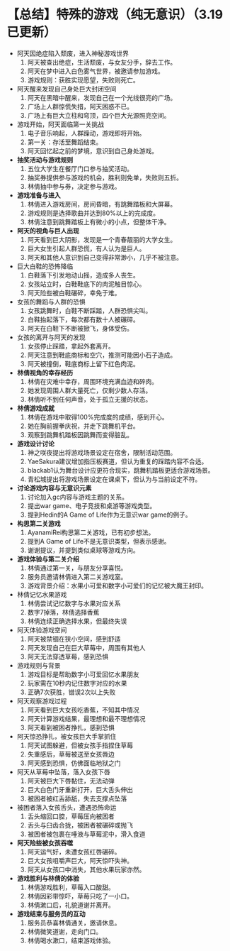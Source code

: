 # 【总结】特殊的游戏（纯无意识）（3.19已更新）

-   阿天因绝症陷入颓废，进入神秘游戏世界
    1.  阿天被查出绝症，生活颓废，与女友分手，辞去工作。
    2.  阿天在梦中进入白色雾气世界，被邀请参加游戏。
    3.  游戏规则：获胜实现愿望，失败则死亡。
-   阿天醒来发现自己身处巨大封闭空间
    1.  阿天在黑暗中醒来，发现自己在一个光线很亮的广场。
    2.  广场上人群惊慌失措，阿天困惑不已。
    3.  广场上有巨大立柱和穹顶，四个巨大光源照亮空间。
-   游戏开始，阿天面临第一关挑战
    1.  电子音乐响起，人群躁动，游戏即将开始。
    2.  第一关：存活至舞蹈结束。
    3.  阿天回忆起之前的梦境，意识到自己身处游戏。
-   **抽奖活动与游戏规则**
    1.  五位大学生在餐厅门口参与抽奖活动。
    2.  抽奖券提供参与游戏的机会，胜利则免单，失败则五折。
    3.  林倩抽中参与券，决定参与游戏。
-   **游戏准备与进入**
    1.  林倩进入游戏房间，房间昏暗，有跳舞踏板和大屏幕。
    2.  游戏规则是选择歌曲并达到80%以上的完成度。
    3.  林倩注意到跳舞踏板上有微小的小点，但整体干净。
-   **阿天的视角与巨人出现**
    1.  阿天看到巨大阴影，发现是一个青春靓丽的大学女生。
    2.  巨大女生引起人群恐慌，有人认为是巨人。
    3.  阿天和其他人意识到自己变得非常渺小，几乎不被注意。
-   巨大白鞋的恐怖降临
    1.  白鞋落下引发地动山摇，造成多人丧生。
    2.  女孩站立时，白鞋鞋底下的肉泥触目惊心。
    3.  阿天险些被白鞋碾碎，幸免于难。
-   女孩的舞蹈与人群的恐惧
    1.  女孩跳舞时，白鞋不断踩踏，人群恐惧尖叫。
    2.  白鞋抬起落下，每次都有数十人被碾碎。
    3.  阿天在白鞋下不断被掀飞，身体受伤。
-   女孩的离开与阿天的发现
    1.  女孩停止踩踏，拿起外套离开。
    2.  阿天注意到鞋底商标和空穴，推测可能因小石子造成。
    3.  阿天被撞倒，鞋底商标上留下红色肉泥。
-   **林倩视角的幸存经历**
    1.  林倩在灾难中幸存，周围环境充满血迹和碎肉。
    2.  她发现周围人群大量死亡，仅剩少数人存活。
    3.  林倩听不到任何声音，处于孤立无援的状态。
-   **林倩游戏成就**
    1.  林倩在游戏中取得100%完成度的成绩，感到开心。
    2.  她在胸前握拳庆祝，并走下跳舞机平台。
    3.  观察到跳舞机踏板因跳舞而变得脏乱。
-   **游戏设计讨论**
    1.  神之咲夜提出将游戏场景设定在宿舍，限制活动范围。
    2.  YaeSakura建议增加指压板赛道，但认为重复的踩踏内容不合适。
    3.  blackab1认为舞台设计应更符合现实，跳舞机踏板更适合游戏场景。
    4.  青松城提出将游戏场景设定在课桌下，但认为与当前设定不符。
-   **讨论游戏内容与无意识元素**
    1.  讨论加入gc内容与游戏主题的关系。
    2.  提出war game、电子竞技和桌游等游戏类型。
    3.  提到Hedin的A Game of Life作为无意识war game的例子。
-   **构思第二关游戏**
    1.  AyanamiRei构思第二关游戏，已有初步想法。
    2.  提到A Game of Life不是无意识类型，但表示感谢。
    3.  谢谢提议，并提到类似桌球等游戏方向。
-   **游戏体验与第二关介绍**
    1.  林倩通过第一关，与朋友分享喜悦。
    2.  服务员邀请林倩进入第二关游戏室。
    3.  游戏背景介绍：水果小可爱和数字小可爱们的记忆被大魔王封印。
-   林倩记忆水果游戏
    1.  林倩尝试记忆数字与水果对应关系
    2.  数字7掉落，林倩选择香蕉
    3.  林倩连续正确选择水果，但最终失误
-   阿天体验游戏空间
    1.  阿天被禁锢在狭小空间，感到舒适
    2.  阿天发现自己在巨大草莓中，周围有其他人
    3.  阿天无法穿透草莓，感到恐惧
-   游戏规则与背景
    1.  游戏目标是帮助数字小可爱回忆水果朋友
    2.  玩家需在10秒内记住数字对应的水果
    3.  正确7次获胜，错误2次以上失败
-   阿天观察游戏过程
    1.  阿天看到巨大女孩吃香蕉，不知其中情况
    2.  阿天计算游戏结果，最理想和最不理想情况
    3.  阿天看到被困者挣扎，感到恐惧
-   阿天惊恐挣扎，被女孩巨大手掌抓住
    1.  阿天试图躲避，但被女孩手指捏住草莓
    2.  失重感后，草莓被送至女孩唇边
    3.  阿天感到恐惧，仿佛面临地狱之门
-   阿天从草莓中坠落，落入女孩下唇
    1.  阿天被巨大下唇黏住，无法动弹
    2.  巨大白色门牙重新打开，巨大舌头伸出
    3.  被困者被红舌舔舐，失去支撑点坠落
-   被困者落入女孩舌头，遭遇恐怖命运
    1.  舌头缩回口腔，草莓压向被困者
    2.  舌头与臼齿合拢，被困者被碾碎或抛飞
    3.  被困者被包裹在唾液与草莓泥中，滑入食道
-   **阿天险些被女孩吞噬**
    1.  阿天运气好，未遭女孩红唇碾碎。
    2.  巨大女孩咀嚼声巨大，阿天惊吓失神。
    3.  阿天从女孩口中消失，其他水果玩家亦然。
-   **游戏胜利与林倩的体验**
    1.  林倩游戏胜利，草莓入口酸甜。
    2.  林倩因彩带惊吓，草莓只吃了一小口。
    3.  林倩漱口后，礼貌道谢并离开。
-   **游戏结束与服务员的互动**
    1.  服务员恭喜林倩通关，邀请休息。
    2.  林倩微笑道谢，走向门口。
    3.  林倩喝水漱口，结束游戏体验。